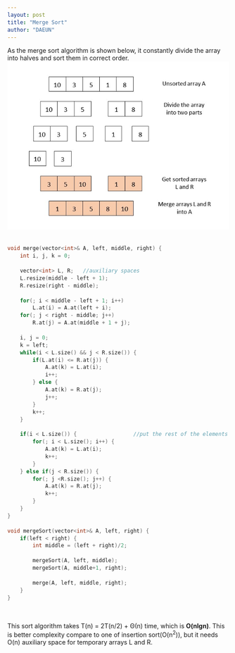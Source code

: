```yaml
---
layout: post
title: "Merge Sort"
author: "DAEUN"
---
```


As the merge sort algorithm is shown below, it constantly divide the array into halves and sort them in correct order.
<br>
![merge sort](/assets/images/merge_sort.jpg)
<br><br>
```c++
void merge(vector<int>& A, left, middle, right) {
	int i, j, k = 0;

	vector<int> L, R;	//auxiliary spaces
	L.resize(middle - left + 1);
	R.resize(right - middle);

	for(; i < middle - left + 1; i++)
		L.at(i) = A.at(left + i);
	for(; j < right - middle; j++)
		R.at(j) = A.at(middle + 1 + j);

	i, j = 0;
	k = left;
	while(i < L.size() && j < R.size()) {
		if(L.at(i) <= R.at(j)) {
			A.at(k) = L.at(i);
			i++;
		} else {
			A.at(k) = R.at(j);
			j++;
		}
		k++;
	}

	if(i < L.size()) {					//put the rest of the elements if there are any
		for(; i < L.size(); i++) {
			A.at(k) = L.at(i);
			k++;
		}
	} else if(j < R.size()) {
		for(; j <R.size(); j++) {
			A.at(k) = R.at(j);
			k++;
		}
	}
}

void mergeSort(vector<int>& A, left, right) {
	if(left < right) {
		int middle = (left + right)/2;

		mergeSort(A, left, middle);
		mergeSort(A, middle+1, right);

		merge(A, left, middle, right);
	}
}
```
<br><br>
This sort algorithm takes T(n) = 2T(n/2) + &Theta;(n) time, which is **O(nlgn)**. This is better complexity compare to one of insertion sort(O(n<sup>2</sup>)), but it needs O(n) auxiliary space for temporary arrays L and R.